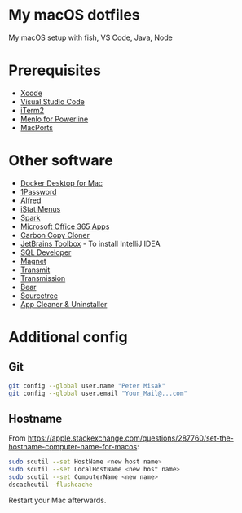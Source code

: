 # My macOS dotfiles
My macOS setup with fish, VS Code, Java, Node

# Prerequisites
* [Xcode](https://apps.apple.com/sk/app/xcode/id497799835?mt=12)
* [Visual Studio Code](https://code.visualstudio.com/download)
* [iTerm2](https://www.iterm2.com)
* [Menlo for Powerline](https://github.com/abertsch/Menlo-for-Powerline)
* [MacPorts](https://www.macports.org/install.php)

# Other software
* [Docker Desktop for Mac](https://hub.docker.com)
* [1Password](https://1password.com/downloads/mac/)
* [Alfred](https://www.alfredapp.com)
* [iStat Menus](https://bjango.com/mac/istatmenus/)
* [Spark](https://apps.apple.com/sk/app/spark-email-app-by-readdle/id1176895641?mt=12)
* [Microsoft Office 365 Apps](http://office.com/)
* [Carbon Copy Cloner](https://bombich.com/download)
* [JetBrains Toolbox](https://www.jetbrains.com/toolbox/app/) - To install IntelliJ IDEA
* [SQL Developer](https://www.oracle.com/technetwork/developer-tools/sql-developer/downloads/)
* [Magnet](https://apps.apple.com/sk/app/magnet/id441258766?mt=12)
* [Transmit](https://panic.com/transmit/#download)
* [Transmission](https://transmissionbt.com)
* [Bear](https://apps.apple.com/sk/app/bear/id1091189122?mt=12)
* [Sourcetree](https://www.sourcetreeapp.com)
* [App Cleaner & Uninstaller](https://nektony.com/mac-app-cleaner)

# Additional config
## Git
```bash
git config --global user.name "Peter Misak"
git config --global user.email "Your_Mail@...com"
```

## Hostname
From <https://apple.stackexchange.com/questions/287760/set-the-hostname-computer-name-for-macos>:
```bash
sudo scutil --set HostName <new host name>
sudo scutil --set LocalHostName <new host name>
sudo scutil --set ComputerName <new name>
dscacheutil -flushcache
```
Restart your Mac afterwards.

